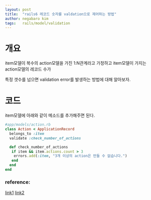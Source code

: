 ```yaml
---
layout: post
title:  "rails6 레코드 숫자를 valdation으로 제어하는 방법"
author: negabaro kim
tags:	rails/model/validation
---
```



# 개요


item모델이 복수의 action모델을 가진 1:N관계라고 가정하고 item모델이 가지는 action모델의 레코드 수가

특정 갯수를 넘으면 validation error를 발생하는 방법에 대해 알아보자.



# 코드

item모델에 아래와 같이 메소드를 추가해주면 된다.

```ruby
#app/models/action.rb
class Action < ApplicationRecord
  belongs_to :item
  validate :check_number_of_actions

  def check_number_of_actions
   if item && item.actions.count > 3
    errors.add(:item, "3개 이상의 action은 만들 수 없습니다.")
   end
  end
end
```


### reference:

[link1](https://qiita.com/k0uh0t/items/888dfe39f6e07893de01)
[link2](https://stackoverflow.com/questions/4836897/validate-the-number-of-has-many-items-in-ruby-on-rails)